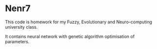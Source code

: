 # Nenr7

This code is homework for my Fuzzy, Evolutionary and Neuro-computing university class.

It contains neural network with genetic algorithm optimisation of parameters.
